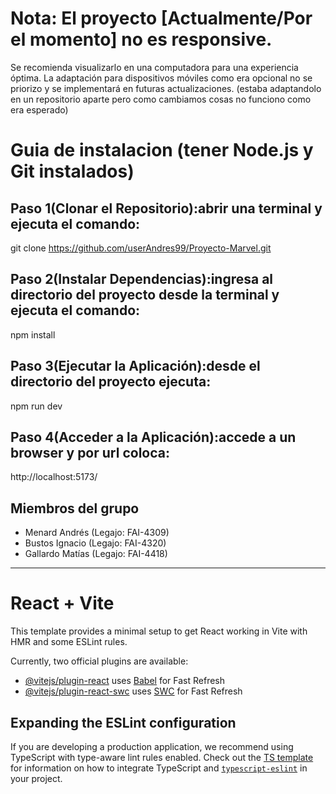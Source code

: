 # Nota: El proyecto [Actualmente/Por el momento] no es responsive. 
  Se recomienda visualizarlo en una computadora para una experiencia óptima. La adaptación para dispositivos móviles como era opcional no se priorizo y se implementará en futuras actualizaciones.
  (estaba adaptandolo en un repositorio aparte pero como cambiamos cosas no funciono como era esperado)
  
# Guia de instalacion (tener Node.js y Git instalados)

## Paso 1(Clonar el Repositorio):abrir una terminal y ejecuta el comando: 

 git clone https://github.com/userAndres99/Proyecto-Marvel.git

## Paso 2(Instalar Dependencias):ingresa al directorio del proyecto desde la terminal y ejecuta el comando:
 
 npm install

## Paso 3(Ejecutar la Aplicación):desde el directorio del proyecto ejecuta:
 
 npm run dev

## Paso 4(Acceder a la Aplicación):accede a un browser y por url coloca:
 
  http://localhost:5173/


## Miembros del grupo
- Menard Andrés (Legajo: FAI-4309)
- Bustos Ignacio (Legajo: FAI-4320)
- Gallardo Matías (Legajo: FAI-4418)

 --------------------------------------------------------------------------------------
# React + Vite

This template provides a minimal setup to get React working in Vite with HMR and some ESLint rules.

Currently, two official plugins are available:

- [@vitejs/plugin-react](https://github.com/vitejs/vite-plugin-react/blob/main/packages/plugin-react) uses [Babel](https://babeljs.io/) for Fast Refresh
- [@vitejs/plugin-react-swc](https://github.com/vitejs/vite-plugin-react/blob/main/packages/plugin-react-swc) uses [SWC](https://swc.rs/) for Fast Refresh

## Expanding the ESLint configuration

If you are developing a production application, we recommend using TypeScript with type-aware lint rules enabled. Check out the [TS template](https://github.com/vitejs/vite/tree/main/packages/create-vite/template-react-ts) for information on how to integrate TypeScript and [`typescript-eslint`](https://typescript-eslint.io) in your project.
